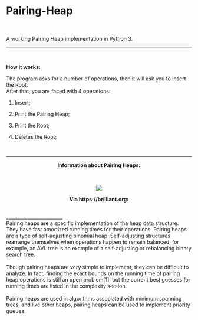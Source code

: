 # Pairing-Heap
<br>

A working Pairing Heap implementation in Python 3.

__________________________
<br>

<b>How it works:</b>

The program asks for a number of operations, then it will ask you to insert the Root.
<br>
After that, you are faced with 4 operations:



1. Insert;

2. Print the Pairing Heap;

3. Print the Root;

4. Deletes the Root;

<br>

_________________________

<p align="center">
<b>Information about Pairing Heaps:</b>
</p>
<br>
<p align="center">
<img src="https://i.imgur.com/6zb2DBL.jpg"
</p>
<br>
<p align="center">
<b>Via https://brilliant.org:</b>
</p>
  
<br>
________________________
<br>
Pairing heaps are a specific implementation of the heap data structure. They have fast amortized running times for their operations. Pairing heaps are a type of self-adjusting binomial heap. Self-adjusting structures rearrange themselves when operations happen to remain balanced, for example, an AVL tree is an example of a self-adjusting or rebalancing binary search tree.
<br>
<br>
Though pairing heaps are very simple to implement, they can be difficult to analyze. In fact, finding the exact bounds on the running time of pairing heap operations is still an open problem[1], but the current best guesses for running times are listed in the complexity section.
<br>
<br>
Pairing heaps are used in algorithms associated with minimum spanning trees, and like other heaps, pairing heaps can be used to implement priority queues.
